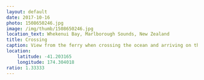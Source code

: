 ```yaml
---
layout: default
date: 2017-10-16
photo: 1508650246.jpg
image: /img/thumb/1508650246.jpg
location_text: Whekenui Bay, Marlborough Sounds, New Zealand
title: Crossing
caption: View from the ferry when crossing the ocean and arriving on the South island of New Zealand. That second island is much nicer than the first one but so empty! It's just about lakes, waterfalls, mountain ranges and no people!
location:
    latitude: -41.203165
    longitude: 174.304018
ratio: 1.33333
---
```

